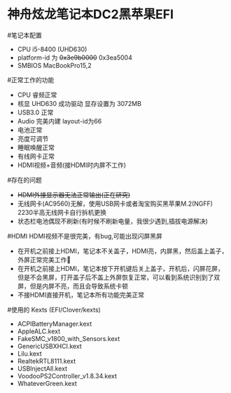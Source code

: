 # 神舟炫龙笔记本DC2黑苹果EFI

#笔记本配置
 * CPU i5-8400 (UHD630)
 * platform-id 为 ~~0x3e9b0000~~ 0x3ea5004
 * SMBIOS MacBookPro15,2
 
#正常工作的功能

 * CPU 睿频正常
 * 核显 UHD630 成功驱动 显存设置为 3072MB
 * USB3.0 正常
 * Audio 完美内建 layout-id为66
 * 电池正常
 * 亮度可调节
 * 睡眠唤醒正常
 * 有线网卡正常
 * HDMI视频+音频(接HDMI时内屏不工作)

#存在的问题
* ~~HDMI外接显示器无法正常输出(正在研究)~~
* 无线网卡(AC9560)无解，使用USB网卡或者淘宝购买黑苹果M.2(NGFF) 2230半高无线网卡自行拆机更换
* 状态栏电池偶现不刷新(有时候不刷新电量，我很少遇到,插拔电源解决)

#HDMI
HDMI视频不是很完美，有bug,可能出现闪屏黑屏

* 在开机之前接上HDMI，笔记本不关盖子，HDMI亮，内屏黑，然后盖上盖子，外屏正常完美工作
* 在开机之前接上HDMI，笔记本按下开机键后关上盖子，开机后，闪屏花屏，但是不会黑屏，打开盖子后不盖上外屏恢复正常，可以看到系统识别到了双屏，但是内屏不亮，而且会导致系统卡顿
* 不接HDMI直接开机，笔记本所有功能完美正常


#使用的 Kexts (EFI/Clover/kexts)
- ACPIBatteryManager.kext
- AppleALC.kext
- FakeSMC_v1800_with_Sensors.kext
- GenericUSBXHCI.kext
- Lilu.kext
- RealtekRTL8111.kext
- USBInjectAll.kext
- VoodooPS2Controller_v1.8.34.kext
- WhateverGreen.kext
